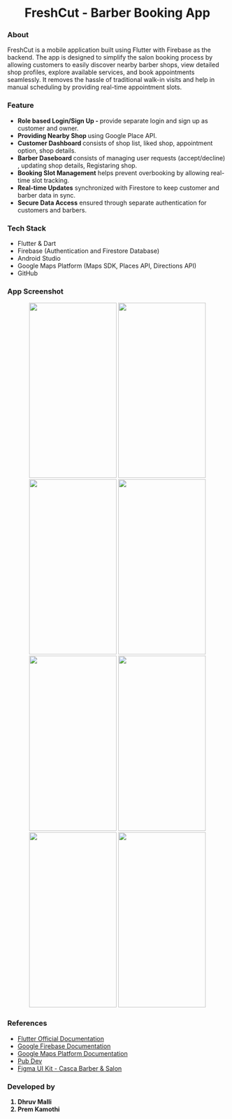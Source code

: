 <h1 align="center"> FreshCut - Barber Booking App </h1>

<h3> About </h3>
FreshCut is a mobile application built using Flutter with Firebase as the backend. The app is designed to simplify the salon booking process by allowing customers to easily discover nearby barber shops, view detailed shop profiles, explore available services, and book appointments seamlessly. It removes the hassle of traditional walk-in visits and help in manual scheduling by providing real-time appointment slots.

<h3> Feature </h3>
<ul>
<li><b> Role based Login/Sign Up - </b> provide separate login and sign up as customer and owner.</li>
<li><b> Providing Nearby Shop </b> using Google Place API.</li>
<li><b> Customer Dashboard </b> consists of shop list, liked shop, appointment option, shop details.</li>
<li><b> Barber Daseboard </b> consists of managing user requests (accept/decline) , updating shop details, Registaring shop.</li>
<li><b> Booking Slot Management</b> helps prevent overbooking by allowing real-time slot tracking.</li>
<li><b> Real-time Updates</b> synchronized with Firestore to keep customer and barber data in sync.</li>
<li><b> Secure Data Access</b> ensured through separate authentication for customers and barbers.</li>
</ul>

<h3> Tech Stack</h3>
<ul>
  <li>Flutter & Dart</li>
  <li>Firebase (Authentication and Firestore Database)</li>
  <li>Android Studio</li>
  <li>Google Maps Platform (Maps SDK, Places API, Directions API)</li>
  <li>GitHub</li>
</ul>

<h3> App Screenshot</h3>
<div align="center">
<img src="https://github.com/user-attachments/assets/ccb0cf42-ec48-4ad4-a69f-812429efc6d2" width="200" height="400">
<img src="https://github.com/user-attachments/assets/2ddf8a65-f333-4afc-8474-8b452a39fa73" width="200" height="400">
<img src="https://github.com/user-attachments/assets/9fe8f740-3cf0-4f28-afb8-6e984b37469e" width="200" height="400">
<img src="https://github.com/user-attachments/assets/290841e1-44ff-4ba2-a67b-37151a95a121" width="200" height="400">
</div>
<div align="center">
<img src="https://github.com/user-attachments/assets/b40476da-9608-4c10-a154-69adf2fd5ee0" width="200" height="400">
<img src="https://github.com/user-attachments/assets/88a64bec-503f-453a-9a21-dad169b7478b" width="200" height="400">
<img src="https://github.com/user-attachments/assets/e9d6ebe4-01c2-46af-936e-f7e0c72c44e3" width="200" height="400">
<img src="https://github.com/user-attachments/assets/f1d294da-4dab-425d-8c8f-fd44c006ca55" width="200" height="400">
</div>

<h3>References</h3>
<ul>
  <li><a href="https://docs.flutter.dev/" target="_blank">Flutter Official Documentation</a></li>
  <li><a href="https://firebase.google.com/docs" target="_blank">Google Firebase Documentation</a></li>
  <li><a href="https://developers.google.com/maps/documentation" target="_blank">Google Maps Platform Documentation</a></li>
  <li><a href="https://pub.dev/" target="_blank">Pub Dev</a></li>
  <li><a href="https://www.figma.com/design/fmbEUKYHVjMVW5bd3g6m5m/Casca---Barber---Salon-App-UI-Kit--Preview-?node-id=1027-18840&p=f&t=hlppSJfopdI0rF05-0" target="_blank">Figma UI Kit - Casca Barber & Salon</a></li>
</ul>

<h3>Developed by</h3>
<ol>
  <b><li>Dhruv Malli</li></b>
  <b><li>Prem Kamothi</li></b>
</ol>

